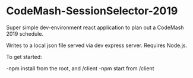 # CodeMash-SessionSelector-2019
Super simple dev-environment react application to plan out a CodeMash 2019 schedule.

Writes to a local json file served via dev express server.  Requires Node.js.

To get started:

-npm install from the root, and /client
-npm start from /client
